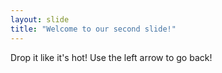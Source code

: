 ```yaml
---
layout: slide
title: "Welcome to our second slide!"
---
```

Drop it like it's hot!
Use the left arrow to go back!
